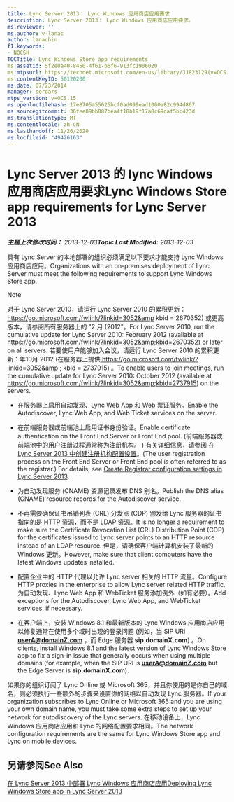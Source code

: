 ```yaml
---
title: Lync Server 2013： Lync Windows 应用商店应用要求
description: Lync Server 2013： Lync Windows 应用商店应用要求。
ms.reviewer: ''
ms.author: v-lanac
author: lanachin
f1.keywords:
- NOCSH
TOCTitle: Lync Windows Store app requirements
ms:assetid: 5f2e0a40-8450-4f61-b6f6-913fc1906020
ms:mtpsurl: https://technet.microsoft.com/en-us/library/JJ823129(v=OCS.15)
ms:contentKeyID: 50120200
ms.date: 07/23/2014
manager: serdars
mtps_version: v=OCS.15
ms.openlocfilehash: 17e8705a55625bcf0ad099ead1000a82c994d867
ms.sourcegitcommit: 36fee89bb887bea4f18b19f17a8c69daf5bc423d
ms.translationtype: MT
ms.contentlocale: zh-CN
ms.lasthandoff: 11/26/2020
ms.locfileid: "49426163"
---
```

# <a name="lync-windows-store-app-requirements-for-lync-server-2013"></a><span data-ttu-id="66f53-103">Lync Server 2013 的 lync Windows 应用商店应用要求</span><span class="sxs-lookup"><span data-stu-id="66f53-103">Lync Windows Store app requirements for Lync Server 2013</span></span>

<div data-xmlns="http://www.w3.org/1999/xhtml">

<div class="topic" data-xmlns="http://www.w3.org/1999/xhtml" data-msxsl="urn:schemas-microsoft-com:xslt" data-cs="https://msdn.microsoft.com/">

<div data-asp="https://msdn2.microsoft.com/asp">



</div>

<div id="mainSection">

<div id="mainBody"><span data-ttu-id="66f53-104">

<span> </span></span><span class="sxs-lookup"><span data-stu-id="66f53-104">

<span> </span></span></span>

<span data-ttu-id="66f53-105">_**主题上次修改时间：** 2013-12-03_</span><span class="sxs-lookup"><span data-stu-id="66f53-105">_**Topic Last Modified:** 2013-12-03_</span></span>

<span data-ttu-id="66f53-106">具有 Lync Server 的本地部署的组织必须满足以下要求才能支持 Lync Windows 应用商店应用。</span><span class="sxs-lookup"><span data-stu-id="66f53-106">Organizations with an on-premises deployment of Lync Server must meet the following requirements to support Lync Windows Store app.</span></span>

<div>


> [!NOTE]  
> <span data-ttu-id="66f53-107">对于 Lync Server 2010，请运行 Lync Server 2010 的累积更新： <A class=uri href="https://go.microsoft.com/fwlink/?linkid=3052%26kbid=2670352"> https://go.microsoft.com/fwlink/?linkid=3052&amp kbid = 2670352</A>) 或更高版本，请参阅所有服务器上的 "2 月 (2012"。</span><span class="sxs-lookup"><span data-stu-id="66f53-107">For Lync Server 2010, run the cumulative update for Lync Server 2010: February 2012 (available at <A class=uri href="https://go.microsoft.com/fwlink/?linkid=3052%26kbid=2670352">https://go.microsoft.com/fwlink/?linkid=3052&amp;kbid=2670352</A>) or later on all servers.</span></span> <span data-ttu-id="66f53-108">若要使用户能够加入会议，请运行 Lync Server 2010 的累积更新：年10月 2012 (在服务器上提供<A class=uri href="https://go.microsoft.com/fwlink/?linkid=3052%26kbid=2737915"> https://go.microsoft.com/fwlink/?linkid=3052&amp ; kbid = 2737915</A>) 。</span><span class="sxs-lookup"><span data-stu-id="66f53-108">To enable users to join meetings, run the cumulative update for Lync Server 2010: October 2012 (available at <A class=uri href="https://go.microsoft.com/fwlink/?linkid=3052%26kbid=2737915">https://go.microsoft.com/fwlink/?linkid=3052&amp;kbid=2737915</A>) on the servers.</span></span>



</div>

  - <span data-ttu-id="66f53-109">在服务器上启用自动发现、Lync Web App 和 Web 票证服务。</span><span class="sxs-lookup"><span data-stu-id="66f53-109">Enable the Autodiscover, Lync Web App, and Web Ticket services on the server.</span></span>

  - <span data-ttu-id="66f53-110">在前端服务器或前端池上启用证书身份验证。</span><span class="sxs-lookup"><span data-stu-id="66f53-110">Enable certificate authentication on the Front End Server or Front End pool.</span></span> <span data-ttu-id="66f53-111"> (前端服务器或前端池中的用户注册过程通常称为注册机构。 ) 有关详细信息，请参阅 [在 Lync Server 2013 中创建注册机构配置设置](lync-server-2013-create-registrar-configuration-settings.md)。</span><span class="sxs-lookup"><span data-stu-id="66f53-111">(The user registration process on the Front End Server or Front End pool is often referred to as the registrar.) For details, see [Create Registrar configuration settings in Lync Server 2013](lync-server-2013-create-registrar-configuration-settings.md).</span></span>

  - <span data-ttu-id="66f53-112">为自动发现服务 (CNAME) 资源记录发布 DNS 别名。</span><span class="sxs-lookup"><span data-stu-id="66f53-112">Publish the DNS alias (CNAME) resource records for the Autodiscover service.</span></span>

  - <span data-ttu-id="66f53-113">不再需要确保证书吊销列表 (CRL) 分发点 (CDP) 颁发给 Lync 服务器的证书指向的是 HTTP 资源，而不是 LDAP 资源。</span><span class="sxs-lookup"><span data-stu-id="66f53-113">It is no longer a requirement to make sure the Certificate Revocation List (CRL) Distribution Point (CDP) for the certificates issued to Lync server points to an HTTP resource instead of an LDAP resource.</span></span> <span data-ttu-id="66f53-114">但是，请确保客户端计算机安装了最新的 Windows 更新。</span><span class="sxs-lookup"><span data-stu-id="66f53-114">However, make sure that client computers have the latest Windows updates installed.</span></span>

  - <span data-ttu-id="66f53-115">配置企业中的 HTTP 代理以允许 Lync server 相关的 HTTP 流量。</span><span class="sxs-lookup"><span data-stu-id="66f53-115">Configure HTTP proxies in the enterprise to allow Lync server related HTTP traffic.</span></span>  <span data-ttu-id="66f53-116">为自动发现、Lync Web App 和 WebTicket 服务添加例外（如有必要）。</span><span class="sxs-lookup"><span data-stu-id="66f53-116">Add exceptions for the Autodiscover, Lync Web App, and WebTicket services, if necessary.</span></span>

  - <span data-ttu-id="66f53-117">在客户端上，安装 Windows 8.1 和最新版本的 Lync Windows 应用商店应用以修复通常在使用多个域时出现的登录问题 (例如，当 SIP URI **userA@domainZ.com** ，而 Edge 服务器 **sip.domainX.com**) 。</span><span class="sxs-lookup"><span data-stu-id="66f53-117">On clients, install Windows 8.1 and the latest version of Lync Windows Store app to fix a sign-in issue that generally occurs when using multiple domains (for example, when the SIP URI is **userA@domainZ.com** but the Edge Server is **sip.domainX.com**).</span></span>

<span data-ttu-id="66f53-118">如果你的组织订阅了 Lync Online 或 Microsoft 365，并且你使用的是你自己的域名，则必须执行一些额外的步骤来设置你的网络以自动发现 Lync 服务器。</span><span class="sxs-lookup"><span data-stu-id="66f53-118">If your organization subscribes to Lync Online or Microsoft 365 and you are using your own domain name, you must take some extra steps to set up your network for autodiscovery of the Lync servers.</span></span> <span data-ttu-id="66f53-119">在移动设备上，Lync Windows 应用商店应用和 Lync 的网络配置要求相同。</span><span class="sxs-lookup"><span data-stu-id="66f53-119">The network configuration requirements are the same for Lync Windows Store app and Lync on mobile devices.</span></span>

<div>

## <a name="see-also"></a><span data-ttu-id="66f53-120">另请参阅</span><span class="sxs-lookup"><span data-stu-id="66f53-120">See Also</span></span>


[<span data-ttu-id="66f53-121">在 Lync Server 2013 中部署 Lync Windows 应用商店应用</span><span class="sxs-lookup"><span data-stu-id="66f53-121">Deploying Lync Windows Store app in Lync Server 2013</span></span>](lync-server-2013-deploying-lync-windows-store-app.md)  
  

<span data-ttu-id="66f53-122"></div>

</div>

<span> </span>

</div>

</div>

</span><span class="sxs-lookup"><span data-stu-id="66f53-122"></div>

</div>

<span> </span>

</div>

</div>

</span></span></div>

